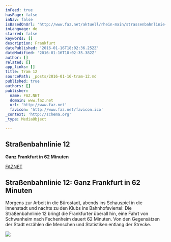 ```yaml
---
inFeed: true
hasPage: false
inNav: false
isBasedOnUrl: 'http://www.faz.net/aktuell/rhein-main/strassenbahnlinie-12-ganz-frankfurt-in-62-minuten-13870252.html'
inLanguage: de
starred: false
keywords: []
description: Frankfurt
datePublished: '2016-01-16T18:02:36.252Z'
dateModified: '2016-01-16T18:02:35.382Z'
author: []
related: []
app_links: []
title: Tram 12
sourcePath: _posts/2016-01-16-tram-12.md
published: true
authors: []
publisher:
  name: FAZ.NET
  domain: www.faz.net
  url: 'http://www.faz.net'
  favicon: 'http://www.faz.net/favicon.ico'
_context: 'http://schema.org'
_type: MediaObject

---
```

## Straßenbahnlinie 12

**Ganz Frankfurt in 62 Minuten**

[FAZNET][0]

<article style=""><h1>Straßenbahnlinie 12: Ganz Frankfurt in 62 Minuten</h1><p>Morgens zur Arbeit in die Bürostadt, abends ins Schauspiel in die Innenstadt und nachts zu den Klubs ins Bahnhofsviertel: Die Straßenbahnlinie 12 bringt die Frankfurter überall hin, eine Fahrt von Schwanheim nach Fechenheim dauert 62 Minuten. Von den Gegensätzen der Stadt erzählen die Menschen und Statistiken entlang der Strecke.</p><img src="https://s3-us-west-2.amazonaws.com/the-grid-img/p/557c10dc5095db7f810370ba1a06461e9a313b4b.jpg" /></article>



[0]: http://www.faz.net/-gpc-89acs